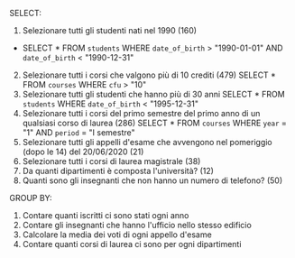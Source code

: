 SELECT:

 1. Selezionare tutti gli studenti nati nel 1990 (160)
 - SELECT *
   FROM `students`
   WHERE `date_of_birth` > "1990-01-01"
   AND `date_of_birth` < "1990-12-31"
 2. Selezionare tutti i corsi che valgono più di 10 crediti (479)
   SELECT *
   FROM `courses`
   WHERE `cfu` > "10"
 3. Selezionare tutti gli studenti che hanno più di 30 anni
   SELECT *
   FROM `students`
   WHERE `date_of_birth` < "1995-12-31"
 4. Selezionare tutti i corsi del primo semestre del primo anno di un qualsiasi corso di
 laurea (286)
  SELECT *
  FROM `courses`
  WHERE `year` = "1"
  AND `period` = "I semestre"
 5. Selezionare tutti gli appelli d'esame che avvengono nel pomeriggio (dopo le 14) del
 20/06/2020 (21)
 6. Selezionare tutti i corsi di laurea magistrale (38)
 7. Da quanti dipartimenti è composta l'università? (12)
 8. Quanti sono gli insegnanti che non hanno un numero di telefono? (50)

 GROUP BY:
 1. Contare quanti iscritti ci sono stati ogni anno
 2. Contare gli insegnanti che hanno l'ufficio nello stesso edificio
 3. Calcolare la media dei voti di ogni appello d'esame
 4. Contare quanti corsi di laurea ci sono per ogni dipartimenti